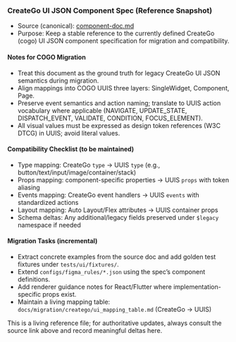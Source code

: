 ### CreateGo UI JSON Component Spec (Reference Snapshot)

- Source (canonical): [component-doc.md](https://github.com/creatego-io/creatego-ide/blob/main/Documents/component-doc.md)
- Purpose: Keep a stable reference to the currently defined CreateGo (cogo) UI JSON component specification for migration and compatibility.

#### Notes for COGO Migration
- Treat this document as the ground truth for legacy CreateGo UI JSON semantics during migration.
- Align mappings into COGO UUIS three layers: SingleWidget, Component, Page.
- Preserve event semantics and action naming; translate to UUIS action vocabulary where applicable (NAVIGATE, UPDATE_STATE, DISPATCH_EVENT, VALIDATE, CONDITION, FOCUS_ELEMENT).
- All visual values must be expressed as design token references (W3C DTCG) in UUIS; avoid literal values.

#### Compatibility Checklist (to be maintained)
- Type mapping: CreateGo `type` → UUIS `type` (e.g., button/text/input/image/container/stack)
- Props mapping: component-specific properties → UUIS `props` with token aliasing
- Events mapping: CreateGo event handlers → UUIS `events` with standardized actions
- Layout mapping: Auto Layout/Flex attributes → UUIS container props
- Schema deltas: Any additional/legacy fields preserved under `$legacy` namespace if needed

#### Migration Tasks (incremental)
- Extract concrete examples from the source doc and add golden test fixtures under `tests/ui/fixtures/`.
- Extend `configs/figma_rules/*.json` using the spec’s component definitions.
- Add renderer guidance notes for React/Flutter where implementation-specific props exist.
- Maintain a living mapping table: `docs/migration/creatego/ui_mapping_table.md` (CreateGo → UUIS)

This is a living reference file; for authoritative updates, always consult the source link above and record meaningful deltas here.


